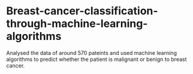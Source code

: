 # Breast-cancer-classification-through-machine-learning-algorithms
Analysed the data of around 570 pateints and used machine learning algorithms to predict whether the patient is malignant or benign to breast cancer.
